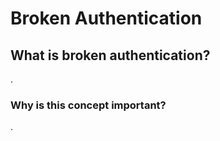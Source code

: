 <h1>Broken Authentication</h1>

<h2>What is broken authentication?</h2>
<p> .</p>

<h3>Why is this concept important?</h3> 
<p>.</p>
